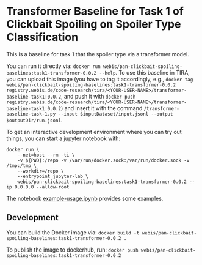 # Transformer Baseline for Task 1 of Clickbait Spoiling on Spoiler Type Classification

This is a baseline for task 1 that the spoiler type via a transformer model.

You can run it directly via: `docker run webis/pan-clickbait-spoiling-baselines:task1-transformer-0.0.2 --help`.
To use this baseline in TIRA, you can upload this image (you have to tag it accordingly, e.g., `docker tag webis/pan-clickbait-spoiling-baselines:task1-transformer-0.0.2 registry.webis.de/code-research/tira/<YOUR-USER-NAME>/transformer-baseline-task1:0.0.2`, and push it with `docker push registry.webis.de/code-research/tira/<YOUR-USER-NAME>/transformer-baseline-task1:0.0.2`) and insert it with the command `/transformer-baseline-task-1.py --input $inputDataset/input.jsonl --output $outputDir/run.jsonl`.

To get an interactive development environment where you can try out things, you can start a jupyter notebook with:

```
docker run \
	--net=host --rm -ti \
	-v ${PWD}:/repo -v /var/run/docker.sock:/var/run/docker.sock -v /tmp:/tmp \
	--workdir=/repo \
	--entrypoint jupyter-lab \
	webis/pan-clickbait-spoiling-baselines:task1-transformer-0.0.2 --ip 0.0.0.0 --allow-root
```

The notebook [example-usage.ipynb](example-usage.ipynb) provides some examples.

## Development

You can build the Docker image via: `docker build -t webis/pan-clickbait-spoiling-baselines:task1-transformer-0.0.2 .`

To publish the image to dockerhub, run: `docker push webis/pan-clickbait-spoiling-baselines:task1-transformer-0.0.2`


